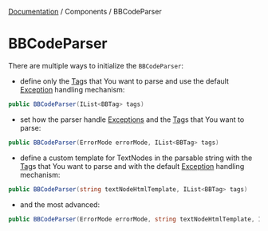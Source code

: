 [Documentation](./index.md) / Components / BBCodeParser

# BBCodeParser

There are multiple ways to initialize the `BBCodeParser`:
- define only the [Tag](bbtag.md)s that You want to parse and use the default [Exception](exceptions.md) handling mechanism:

```` c#
public BBCodeParser(IList<BBTag> tags)
````

- set how the parser handle [Exceptions](exceptions.md) and the [Tag](bbtag.md)s that You want to parse:
```` c#
public BBCodeParser(ErrorMode errorMode, IList<BBTag> tags)
````

- define a custom template for TextNodes in the parsable string with the [Tag](bbtag.md)s that You want to parse and with the default [Exception](exceptions.md) handling mechanism:
```` c#
public BBCodeParser(string textNodeHtmlTemplate, IList<BBTag> tags)
````

- and the most advanced:
```` c#
public BBCodeParser(ErrorMode errorMode, string textNodeHtmlTemplate, IList<BBTag> tags)
````
